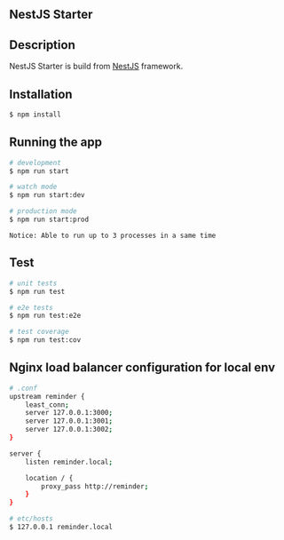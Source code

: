 ## NestJS Starter

## Description

NestJS Starter is build from [NestJS](https://github.com/nestjs/nest) framework.

## Installation

```bash
$ npm install
```

## Running the app

```bash
# development
$ npm run start

# watch mode
$ npm run start:dev

# production mode
$ npm run start:prod
```

```Notice: Able to run up to 3 processes in a same time```

## Test

```bash
# unit tests
$ npm run test

# e2e tests
$ npm run test:e2e

# test coverage
$ npm run test:cov
```

## Nginx load balancer configuration for local env 
```bash
# .conf
upstream reminder {
    least_conn;
    server 127.0.0.1:3000;
    server 127.0.0.1:3001;
    server 127.0.0.1:3002;
}

server {
    listen reminder.local;

    location / {
        proxy_pass http://reminder;
    }
}

# etc/hosts
$ 127.0.0.1	reminder.local
```